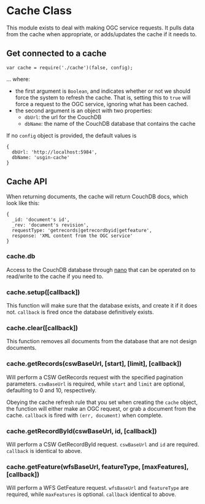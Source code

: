 # Cache Class

This module exists to deal with making OGC service requests. It pulls data from the cache when appropriate, or adds/updates the cache if it needs to.

## Get connected to a cache

    var cache = require('./cache')(false, config);
  
... where:

- the first argument is `Boolean`, and indicates whether or not we should force the system to refresh the cache. That is, setting this to `true` will force a request to the OGC service, ignoring what has been cached.
- the second argument is an object with two properties:
  - `dbUrl`: the url for the CouchDB
  - `dbName`: the name of the CouchDB database that contains the cache
  
If no `config` object is provided, the default values is

    {
      dbUrl: 'http://localhost:5984',
      dbName: 'usgin-cache'
    }
  
## Cache API

When returning documents, the cache will return CouchDB docs, which look like this:

    {
      _id: 'document's id',
      _rev: 'document's revision',
      requestType: 'getrecords|getrecordbyid|getfeature',
      response: 'XML content from the OGC service'
    }

### cache.db

Access to the CouchDB database through [nano](https://github.com/dscape/nano#document-functions) that can be operated on to read/write to the cache if you need to.

### cache.setup([callback])

This function will make sure that the database exists, and create it if it does not. `callback` is fired once the database definitively exists.

### cache.clear([callback])

This function removes all documents from the database that are not design documents.

### cache.getRecords(cswBaseUrl, [start], [limit], [callback])

Will perform a CSW GetRecords request with the specified pagination parameters. `cswBaseUrl` is required, while `start` and `limit` are optional, defaulting to 0 and 10, respectively. 

Obeying the cache refresh rule that you set when creating the `cache` object, the function will either make an OGC request, or grab a document from the cache. `callback` is fired with `(err, document)` when complete.
  
### cache.getRecordById(cswBaseUrl, id, [callback])

Will perform a CSW GetRecordById request. `cswBaseUrl` and `id` are required. `callback` is identical to above.

### cache.getFeature(wfsBaseUrl, featureType, [maxFeatures], [callback])

Will perform a WFS GetFeature request. `wfsBaseUrl` and `featureType` are required, while `maxFeatures` is optional. `callback` identical to above.